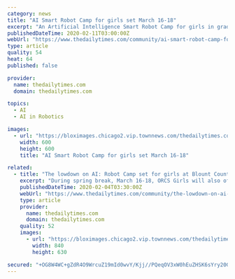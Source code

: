 ```yaml
---
category: news
title: "AI Smart Robot Camp for girls set March 16-18"
excerpt: "An Artificial Intelligence Smart Robot Camp for girls in grades seven to 10 will take place March 16-18 at the Blount County Public Library, 508 N. Cusick St., Maryville. Camp directors will be Thomas Proffen, Katherine Schuman and Sarah Jo Miller, a senior at Heritage High School. The fee is $30 and all those interested should apply by Feb. 17."
publishedDateTime: 2020-02-11T03:00:00Z
webUrl: "https://www.thedailytimes.com/community/ai-smart-robot-camp-for-girls-set-march/article_dde88bd1-4198-58c5-95b3-70bcfd0ba035.html"
type: article
quality: 54
heat: 64
published: false

provider:
  name: thedailytimes.com
  domain: thedailytimes.com

topics:
  - AI
  - AI in Robotics

images:
  - url: "https://bloximages.chicago2.vip.townnews.com/thedailytimes.com/content/tncms/custom/image/4c01e2ce-7067-11e6-87cd-0725ce0cc960.jpg?resize=600%2C600"
    width: 600
    height: 600
    title: "AI Smart Robot Camp for girls set March 16-18"

related:
  - title: "The lowdown on AI: Robot Camp set for girls at Blount County Public Library"
    excerpt: "During spring break, March 16-18, ORCS Girls will also offer an Artificial Intelligence Smart Robot Camp that is specifically for girls in seventh to 10th grade. It is this organization’s first such camp. Directors are Thomas Proffen, a physicist at Oak ..."
    publishedDateTime: 2020-02-04T03:30:00Z
    webUrl: "https://www.thedailytimes.com/community/the-lowdown-on-ai-robot-camp-set-for-girls-at/article_5f0e088b-b426-59d5-8601-69cf40935922.html"
    type: article
    provider:
      name: thedailytimes.com
      domain: thedailytimes.com
    quality: 52
    images:
      - url: "https://bloximages.chicago2.vip.townnews.com/thedailytimes.com/content/tncms/assets/v3/editorial/7/0c/70cefed0-4328-5dc1-8089-9601bbbccd45/5e389eb383cd3.image.jpg?crop=1419%2C1064%2C0%2C197&resize=840%2C630&order=crop%2Cresize"
        width: 840
        height: 630

secured: "+OG8W4WC+gZdR4O9WrcuZ19mId0wvY/Kjj//PQeqOV3xW0hEuZHSK6sYry20Gnwh+psOfUvRiDpzhfItzk6CjqSimBIif9KppLPHehwTgx/oDx8WzmVujCJx5DBMXyc9Xvryll0VQCuKtYgdZSxl0NPA1E/AxK0ClPj0rQU1hX26KjpmYmarDjYyUzbyUZFrQ7Rbj2AiwqGnxz+s4lL7xmgRQX9RNwlvKAzFdtFGVnsBiyD+nM8MmdQ3R06pKbpeK78qio5PUv+JECDTg4F9wOmV85qzjMts6E8LWXukOtN/lVEXGV3D2Ll3jqgG5cgq;nZL0KkmNY2Ws/A/Je5vcew=="
---
```


